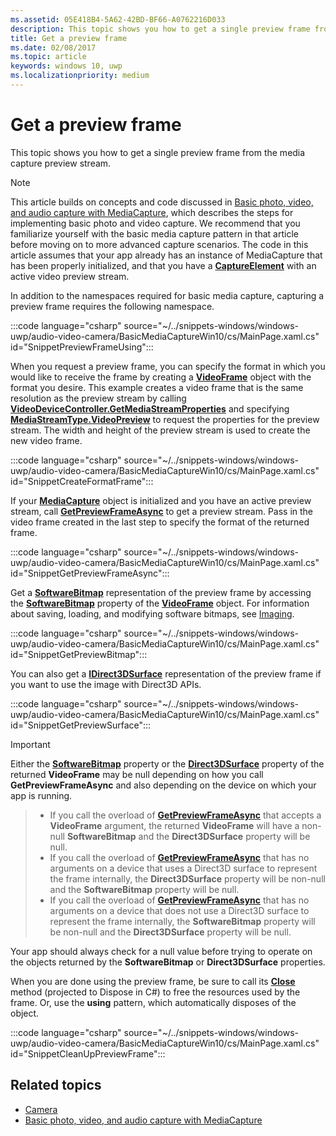 ```yaml
---
ms.assetid: 05E418B4-5A62-42BD-BF66-A0762216D033
description: This topic shows you how to get a single preview frame from the media capture preview stream.
title: Get a preview frame
ms.date: 02/08/2017
ms.topic: article
keywords: windows 10, uwp
ms.localizationpriority: medium
---
```

# Get a preview frame


This topic shows you how to get a single preview frame from the media capture preview stream.

> [!NOTE] 
> This article builds on concepts and code discussed in [Basic photo, video, and audio capture with MediaCapture](basic-photo-video-and-audio-capture-with-MediaCapture.md), which describes the steps for implementing basic photo and video capture. We recommend that you familiarize yourself with the basic media capture pattern in that article before moving on to more advanced capture scenarios. The code in this article assumes that your app already has an instance of MediaCapture that has been properly initialized, and that you have a [**CaptureElement**](/uwp/api/Windows.UI.Xaml.Controls.CaptureElement) with an active video preview stream.

In addition to the namespaces required for basic media capture, capturing a preview frame requires the following namespace.

:::code language="csharp" source="~/../snippets-windows/windows-uwp/audio-video-camera/BasicMediaCaptureWin10/cs/MainPage.xaml.cs" id="SnippetPreviewFrameUsing":::

When you request a preview frame, you can specify the format in which you would like to receive the frame by creating a [**VideoFrame**](/uwp/api/Windows.Media.VideoFrame) object with the format you desire. This example creates a video frame that is the same resolution as the preview stream by calling [**VideoDeviceController.GetMediaStreamProperties**](/uwp/api/windows.media.devices.videodevicecontroller.getmediastreamproperties) and specifying [**MediaStreamType.VideoPreview**](/uwp/api/Windows.Media.Capture.MediaStreamType) to request the properties for the preview stream. The width and height of the preview stream is used to create the new video frame.

:::code language="csharp" source="~/../snippets-windows/windows-uwp/audio-video-camera/BasicMediaCaptureWin10/cs/MainPage.xaml.cs" id="SnippetCreateFormatFrame":::

If your [**MediaCapture**](/uwp/api/Windows.Media.Capture.MediaCapture) object is initialized and you have an active preview stream, call [**GetPreviewFrameAsync**](/uwp/api/windows.media.capture.mediacapture.getpreviewframeasync) to get a preview stream. Pass in the video frame created in the last step to specify the format of the returned frame.

:::code language="csharp" source="~/../snippets-windows/windows-uwp/audio-video-camera/BasicMediaCaptureWin10/cs/MainPage.xaml.cs" id="SnippetGetPreviewFrameAsync":::

Get a [**SoftwareBitmap**](/uwp/api/Windows.Graphics.Imaging.SoftwareBitmap) representation of the preview frame by accessing the [**SoftwareBitmap**](/uwp/api/windows.media.videoframe.softwarebitmap) property of the [**VideoFrame**](/uwp/api/Windows.Media.VideoFrame) object. For information about saving, loading, and modifying software bitmaps, see [Imaging](imaging.md).

:::code language="csharp" source="~/../snippets-windows/windows-uwp/audio-video-camera/BasicMediaCaptureWin10/cs/MainPage.xaml.cs" id="SnippetGetPreviewBitmap":::

You can also get a [**IDirect3DSurface**](/uwp/api/Windows.Graphics.DirectX.Direct3D11.IDirect3DSurface) representation of the preview frame if you want to use the image with Direct3D APIs.

:::code language="csharp" source="~/../snippets-windows/windows-uwp/audio-video-camera/BasicMediaCaptureWin10/cs/MainPage.xaml.cs" id="SnippetGetPreviewSurface":::

> [!IMPORTANT]
> Either the [**SoftwareBitmap**](/uwp/api/windows.media.videoframe.softwarebitmap) property or the [**Direct3DSurface**](/uwp/api/windows.media.videoframe.direct3dsurface) property of the returned **VideoFrame** may be null depending on how you call **GetPreviewFrameAsync** and also depending on the device on which your app is running.

> - If you call the overload of [**GetPreviewFrameAsync**](/uwp/api/windows.media.capture.mediacapture.getpreviewframeasync) that accepts a **VideoFrame** argument, the returned **VideoFrame** will have a non-null **SoftwareBitmap** and the **Direct3DSurface** property will be null.
> - If you call the overload of [**GetPreviewFrameAsync**](/uwp/api/windows.media.capture.mediacapture.getpreviewframeasync) that has no arguments on a device that uses a Direct3D surface to represent the frame internally, the **Direct3DSurface** property will be non-null and the **SoftwareBitmap** property will be null.
> - If you call the overload of [**GetPreviewFrameAsync**](/uwp/api/windows.media.capture.mediacapture.getpreviewframeasync) that has no arguments on a device that does not use a Direct3D surface to represent the frame internally, the **SoftwareBitmap** property will be non-null and the **Direct3DSurface** property will be null.

Your app should always check for a null value before trying to operate on the objects returned by the **SoftwareBitmap** or **Direct3DSurface** properties.

When you are done using the preview frame, be sure to call its [**Close**](/uwp/api/windows.media.videoframe.close) method (projected to Dispose in C#) to free the resources used by the frame. Or, use the **using** pattern, which automatically disposes of the object.

:::code language="csharp" source="~/../snippets-windows/windows-uwp/audio-video-camera/BasicMediaCaptureWin10/cs/MainPage.xaml.cs" id="SnippetCleanUpPreviewFrame":::

## Related topics

* [Camera](camera.md)
* [Basic photo, video, and audio capture with MediaCapture](basic-photo-video-and-audio-capture-with-MediaCapture.md)
 

 
